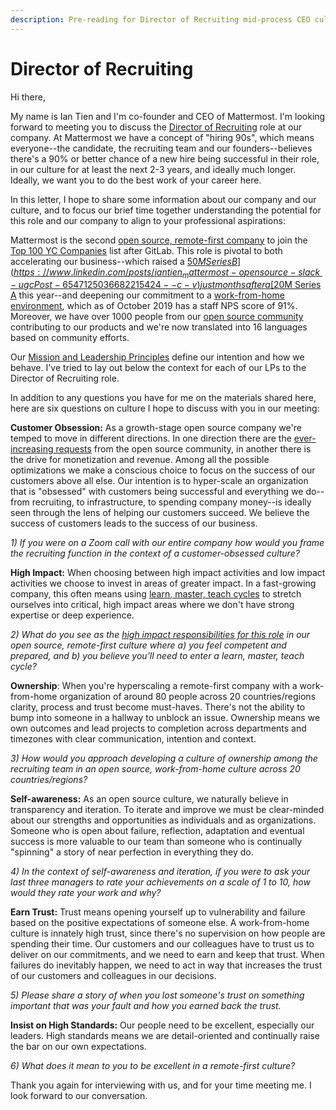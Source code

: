 ```yaml
---
description: Pre-reading for Director of Recruiting mid-process CEO culture screen
---
```


# Director of Recruiting

Hi there,   
  
My name is Ian Tien and I'm co-founder and CEO of Mattermost. I'm looking forward to meeting you to discuss the [Director of Recruiting](https://jobs.lever.co/mattermost/c63ad9a4-be73-4b51-8710-3741566a038f) role at our company. At Mattermost we have a concept of "hiring 90s", which means everyone--the candidate, the recruiting team and our founders--believes there's a 90% or better chance of a new hire being successful in their role, in our culture for at least the next 2-3 years, and ideally much longer. Ideally, we want you to do the best work of your career here. 

In this letter, I hope to share some information about our company and our culture, and to focus our brief time together understanding the potential for this role and our company to align to your professional aspirations:   
  
Mattermost is the second [open source, remote-first company](https://docs.mattermost.com/process/handbook.html#company) to join the [Top 100 YC Companies](https://medium.com/@it33/mattermost-joins-gitlab-in-yc-top-100-as-new-open-source-remote-company-cdcb0706e7eb) list after GitLab. This role is pivotal to both accelerating our business--which raised a [$50M Series B](https://www.linkedin.com/posts/iantien_mattermost-opensource-slack-ugcPost-6547125036682215424--c-v) just months after a [$20M Series A](https://www.techrepublic.com/article/how-open-source-mattermost-is-sneaking-up-on-slacks-messaging-empire/) this year--and deepening our commitment to a [work-from-home environment](https://docs.mattermost.com/process/working-at-mattermost.html#work-anywhere), which as of October 2019 has a staff NPS score of 91%. Moreover, we have over 1000 people from our [open source community](https://docs.mattermost.com/process/community-overview.html) contributing to our products and we're now translated into 16 languages based on community efforts. 

Our [Mission and Leadership Principles](https://docs.mattermost.com/process/handbook.html#about-mattermost) define our intention and how we behave. I've tried to lay out below the context for each of our LPs to the Director of Recruiting role. 

In addition to any questions you have for me on the materials shared here, here are six questions on culture I hope to discuss with you in our meeting: 

**Customer Obsession:** As a growth-stage open source company we're temped to move in different directions. In one direction there are the [ever-increasing requests](https://mattermost.uservoice.com/forums/306457-general/status/1588363) from the open source community, in another there is the drive for monetization and revenue. Among all the possible optimizations we make a conscious choice to focus on the success of our customers above all else. Our intention is to hyper-scale an organization that is "obsessed" with customers being successful and everything we do--from recruiting, to infrastructure, to spending company money--is ideally seen through the lens of helping our customers succeed. We believe the success of customers leads to the success of our business.  
  
_1\) If you were on a Zoom call with our entire company how would you frame the recruiting function in the context of a customer-obsessed culture?_ 

**High Impact:** When choosing between high impact activities and low impact activities we choose to invest in areas of greater impact. In a fast-growing company, this often means using [learn, master, teach cycles](https://docs.mattermost.com/process/training.html#learn-master-teach) to stretch ourselves into critical, high impact areas where we don't have strong expertise or deep experience. 

_2\) What do you see as the_ [_high impact responsibilities for this role_](https://jobs.lever.co/mattermost/c63ad9a4-be73-4b51-8710-3741566a038f) _in our open source, remote-first culture where a\) you feel competent and prepared, and b\) you believe you'll need to enter a learn, master, teach cycle?_ 

**Ownership**: When you're hyperscaling a remote-first company with a work-from-home organization of around 80 people across 20 countries/regions clarity, process and trust become must-haves. There's not the ability to bump into someone in a hallway to unblock an issue. Ownership means we own outcomes and lead projects to completion across departments and timezones with clear communication, intention and context. 

_3\) How would you approach developing a culture of ownership among the recruiting team in an open source, work-from-home culture across 20 countries/regions?_ 

**Self-awareness:** As an open source culture, we naturally believe in transparency and iteration. To iterate and improve we must be clear-minded about our strengths and opportunities as individuals and as organizations. Someone who is open about failure, reflection, adaptation and eventual success is more valuable to our team than someone who is continually "spinning" a story of near perfection in everything they do. 

_4\) In the context of self-awareness and iteration, if you were to ask your last three managers to rate your achievements on a scale of 1 to 10, how would they rate your work and why?_ 

**Earn Trust:** Trust means opening yourself up to vulnerability and failure based on the positive expectations of someone else. A work-from-home culture is innately high trust, since there's no supervision on how people are spending their time. Our customers and our colleagues have to trust us to deliver on our commitments, and we need to earn and keep that trust. When failures do inevitably happen, we need to act in way that increases the trust of our customers and colleagues in our decisions. 

_5\) Please share a story of when you lost someone's trust on something important that was your fault and how you earned back the trust._ 

**Insist on High Standards:** Our people need to be excellent, especially our leaders. High standards means  we are detail-oriented and continually raise the bar on our own expectations. 

_6\) What does it mean to you to be excellent in a remote-first culture?_ 

Thank you again for interviewing with us, and for your time meeting me. I look forward to our conversation. 

